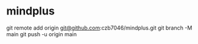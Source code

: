 # mindplus
git remote add origin git@github.com:czb7046/mindplus.git
git branch -M main
git push -u origin main
